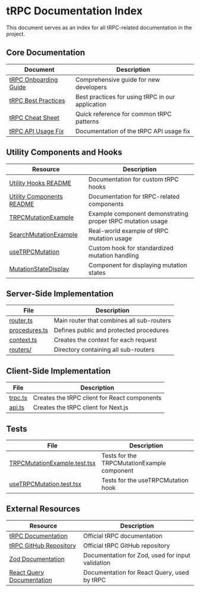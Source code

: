 # tRPC Documentation Index

This document serves as an index for all tRPC-related documentation in the project.

## Core Documentation

| Document | Description |
|----------|-------------|
| [tRPC Onboarding Guide](./trpc-onboarding-guide.md) | Comprehensive guide for new developers |
| [tRPC Best Practices](./trpc-best-practices.md) | Best practices for using tRPC in our application |
| [tRPC Cheat Sheet](./trpc-cheat-sheet.md) | Quick reference for common tRPC patterns |
| [tRPC API Usage Fix](./trpc-api-usage-fix.md) | Documentation of the tRPC API usage fix |

## Utility Components and Hooks

| Resource | Description |
|----------|-------------|
| [Utility Hooks README](../src/hooks/README.md) | Documentation for custom tRPC hooks |
| [Utility Components README](../src/components/utils/README.md) | Documentation for tRPC-related components |
| [TRPCMutationExample](../src/components/utils/TRPCMutationExample.tsx) | Example component demonstrating proper tRPC mutation usage |
| [SearchMutationExample](../src/components/examples/SearchMutationExample.tsx) | Real-world example of tRPC mutation usage |
| [useTRPCMutation](../src/hooks/useTRPCMutation.ts) | Custom hook for standardized mutation handling |
| [MutationStateDisplay](../src/components/utils/MutationStateDisplay.tsx) | Component for displaying mutation states |

## Server-Side Implementation

| File | Description |
|------|-------------|
| [router.ts](../src/server/trpc/router.ts) | Main router that combines all sub-routers |
| [procedures.ts](../src/server/trpc/procedures.ts) | Defines public and protected procedures |
| [context.ts](../src/server/trpc/context.ts) | Creates the context for each request |
| [routers/](../src/server/trpc/routers/) | Directory containing all sub-routers |

## Client-Side Implementation

| File | Description |
|------|-------------|
| [trpc.ts](../src/utils/trpc.ts) | Creates the tRPC client for React components |
| [api.ts](../src/utils/api.ts) | Creates the tRPC client for Next.js |

## Tests

| File | Description |
|------|-------------|
| [TRPCMutationExample.test.tsx](../src/test/components/TRPCMutationExample.test.tsx) | Tests for the TRPCMutationExample component |
| [useTRPCMutation.test.tsx](../src/test/hooks/useTRPCMutation.test.tsx) | Tests for the useTRPCMutation hook |

## External Resources

| Resource | Description |
|----------|-------------|
| [tRPC Documentation](https://trpc.io/docs) | Official tRPC documentation |
| [tRPC GitHub Repository](https://github.com/trpc/trpc) | Official tRPC GitHub repository |
| [Zod Documentation](https://zod.dev/) | Documentation for Zod, used for input validation |
| [React Query Documentation](https://tanstack.com/query/latest/docs/react/overview) | Documentation for React Query, used by tRPC |
